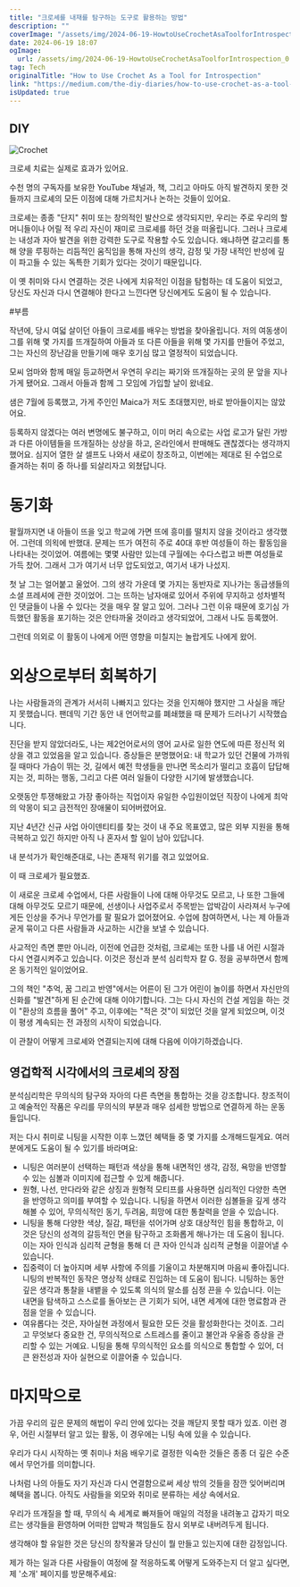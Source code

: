 ```yaml
---
title: "크로셰를 내재를 탐구하는 도구로 활용하는 방법"
description: ""
coverImage: "/assets/img/2024-06-19-HowtoUseCrochetAsaToolforIntrospection_0.png"
date: 2024-06-19 18:07
ogImage:
  url: /assets/img/2024-06-19-HowtoUseCrochetAsaToolforIntrospection_0.png
tag: Tech
originalTitle: "How to Use Crochet As a Tool for Introspection"
link: "https://medium.com/the-diy-diaries/how-to-use-crochet-as-a-tool-for-introspection-f87526b2e927"
isUpdated: true
---
```


## DIY

![Crochet](/assets/img/2024-06-19-HowtoUseCrochetAsaToolforIntrospection_0.png)

크로셰 치료는 실제로 효과가 있어요.

수천 명의 구독자를 보유한 YouTube 채널과, 책, 그리고 아마도 아직 발견하지 못한 것들까지 크로셰의 모든 이점에 대해 가르치거나 논하는 것들이 있어요.

<div class="content-ad"></div>

크로셰는 종종 "단지" 취미 또는 창의적인 발산으로 생각되지만, 우리는 주로 우리의 할머니들이나 어릴 적 우리 자신이 재미로 크로셰를 하던 것을 떠올립니다. 그러나 크로셰는 내성과 자아 발견을 위한 강력한 도구로 작용할 수도 있습니다. 왜냐하면 갈고리를 통해 양을 루핑하는 리듬적인 움직임을 통해 자신의 생각, 감정 및 가장 내적인 반성에 깊이 파고들 수 있는 독특한 기회가 있다는 것이기 때문입니다.

이 옛 취미와 다시 연결하는 것은 나에게 치유적인 이점을 탐험하는 데 도움이 되었고, 당신도 자신과 다시 연결해야 한다고 느낀다면 당신에게도 도움이 될 수 있습니다.

#부름

작년에, 당시 여덟 살이던 아들이 크로셰를 배우는 방법을 찾아올립니다. 저의 여동생이 그를 위해 몇 가지를 뜨개질하여 아들과 또 다른 아들을 위해 몇 가지를 만들어 주었고, 그는 자신의 장난감을 만들기에 매우 호기심 많고 열정적이 되었습니다.

<div class="content-ad"></div>

모씨 엄마와 함께 매일 등교하면서 우연히 우리는 짜기와 뜨개질하는 곳의 문 앞을 지나가게 됐어요. 그래서 아들과 함께 그 모임에 가입할 날이 왔네요.

샘은 7월에 등록했고, 가게 주인인 Maica가 저도 초대했지만, 바로 받아들이지는 않았어요.

등록하지 않겠다는 여러 변명에도 불구하고, 이미 머리 속으로는 사업 로고가 달린 가방과 다른 아이템들을 뜨개질하는 상상을 하고, 온라인에서 판매해도 괜찮겠다는 생각까지 했어요. 심지어 열한 살 셀프도 나와서 새로이 창조하고, 이번에는 제대로 된 수업으로 즐겨하는 취미 중 하나를 되살리자고 외쳤답니다.

# 동기화

<div class="content-ad"></div>

팔월까지면 내 아들이 뜨을 잊고 학교에 가면 뜨에 흥미를 떨치지 않을 것이라고 생각했어. 그런데 의왹에 반했대. 문제는 뜨가 여전히 주로 40대 후반 여성들이 하는 활동임을 나타내는 것이었어. 여름에는 몇몇 사람만 있는데 구월에는 수다스럽고 바쁜 여성들로 가득 찼어. 그래서 그가 여기서 너무 압도되었고, 여기서 내가 나섰지.

첫 날 그는 얼어붙고 울었어. 그의 생각 가운데 몇 가지는 동반자로 지나가는 동급생들의 소셜 프레셔에 관한 것이었어. 그는 뜨하는 남자애로 있어서 주위에 무지하고 성차별적인 댓글들이 나올 수 있다는 것을 매우 잘 알고 있어. 그러나 그런 이유 때문에 호기심 가득했던 활동을 포기하는 것은 안타까울 것이라고 생각되었어, 그래서 나도 등록했어.

그런데 의외로 이 활동이 나에게 어떤 영향을 미칠지는 놀랍게도 나에게 왔어.

# 외상으로부터 회복하기

<div class="content-ad"></div>

나는 사람들과의 관계가 서서히 나빠지고 있다는 것을 인지해야 했지만 그 사실을 깨닫지 못했습니다. 팬데믹 기간 동안 내 언어학교를 폐쇄했을 때 문제가 드러나기 시작했습니다.

진단을 받지 않았더라도, 나는 제2언어로서의 영어 교사로 일한 연도에 따른 정신적 외상을 겪고 있었음을 알고 있습니다. 증상들은 분명했어요: 내 학교가 있던 건물에 가까워질 때마다 가슴이 뛰는 것, 길에서 예전 학생들을 만나면 목소리가 떨리고 호흡이 답답해지는 것, 피하는 행동, 그리고 다른 여러 일들이 다양한 시기에 발생했습니다.

오랫동안 투쟁해왔고 가장 좋아하는 직업이자 유일한 수입원이었던 직장이 나에게 최악의 악몽이 되고 금전적인 장애물이 되어버렸어요.

지난 4년간 신규 사업 아이덴티티를 찾는 것이 내 주요 목표였고, 많은 외부 지원을 통해 극복하고 있긴 하지만 아직 나 혼자서 할 일이 남아 있답니다.

<div class="content-ad"></div>

내 분석가가 확인해준대로, 나는 존재적 위기를 겪고 있었어요.

이 때 크로셰가 필요했죠.

이 새로운 크로셰 수업에서, 다른 사람들이 나에 대해 아무것도 모르고, 나 또한 그들에 대해 아무것도 모르기 때문에, 선생이나 사업주로서 주목받는 압박감이 사라져서 누구에게든 인상을 주거나 무언가를 팔 필요가 없어졌어요. 수업에 참여하면서, 나는 제 아들과 굳게 묶이고 다른 사람들과 사교하는 시간을 보낼 수 있습니다.

사교적인 측면 뿐만 아니라, 이전에 언급한 것처럼, 크로셰는 또한 나를 내 어린 시절과 다시 연결시켜주고 있습니다. 이것은 정신과 분석 심리학자 칼 G. 정을 공부하면서 함께 온 동기적인 일이었어요.

<div class="content-ad"></div>

그의 책인 "추억, 꿈 그리고 반영"에서는 어른이 된 그가 어린이 놀이를 하면서 자신만의 신화를 "발견"하게 된 순간에 대해 이야기합니다. 그는 다시 자신의 건설 게임을 하는 것이 "환상의 흐름을 풀어" 주고, 이후에는 "적은 것"이 되었던 것을 알게 되었으며, 이것이 평생 계속되는 전 과정의 시작이 되었습니다.

이 관찰이 어떻게 크로셰와 연결되는지에 대해 다음에 이야기하겠습니다.

## 영겁학적 시각에서의 크로셰의 장점

분석심리학은 무의식의 탐구와 자아의 다른 측면을 통합하는 것을 강조합니다. 창조적이고 예술적인 작품은 우리를 무의식의 부분과 매우 섬세한 방법으로 연결하게 하는 운동들입니다.

<div class="content-ad"></div>

저는 다시 취미로 니팅을 시작한 이후 느꼈던 혜택들 중 몇 가지를 소개해드릴게요. 여러분에게도 도움이 될 수 있기를 바라며요:

- 니팅은 여러분이 선택하는 패턴과 색상을 통해 내면적인 생각, 감정, 욕망을 반영할 수 있는 심볼과 이미지에 접근할 수 있게 해줍니다.
- 원형, 나선, 만다라와 같은 상징과 원형적 모티프를 사용하면 심리적인 다양한 측면을 반영하고 의미를 부여할 수 있습니다. 니팅을 하면서 이러한 심볼들을 깊게 생각해볼 수 있어, 무의식적인 동기, 두려움, 희망에 대한 통찰력을 얻을 수 있습니다.
- 니팅을 통해 다양한 색상, 질감, 패턴을 섞어가며 상호 대상적인 힘을 통합하고, 이것은 당신의 성격의 갈등적인 면을 탐구하고 조화롭게 해나가는 데 도움이 됩니다. 이는 자아 인식과 심리적 균형을 통해 더 큰 자아 인식과 심리적 균형을 이끌어낼 수 있습니다.
- 집중력이 더 높아지며 세부 사항에 주의를 기울이고 차분해지며 마음씨 좋아집니다. 니팅의 반복적인 동작은 명상적 상태로 진입하는 데 도움이 됩니다. 니팅하는 동안 깊은 생각과 통찰을 내뱉을 수 있도록 의식의 말소를 심정 끈을 수 있습니다. 이는 내면을 탐색하고 스스로를 돌아보는 큰 기회가 되어, 내면 세계에 대한 명료함과 관점을 얻을 수 있습니다.
- 여유롭다는 것은, 자아실현 과정에서 필요한 모든 것을 활성화한다는 것이죠. 그리고 무엇보다 중요한 건, 무의식적으로 스트레스를 줄이고 불안과 우울증 증상을 관리할 수 있는 거예요. 니팅을 통해 무의식적인 요소를 의식으로 통합할 수 있어, 더 큰 완전성과 자아 실현으로 이끌어줄 수 있습니다.

# 마지막으로

가끔 우리의 깊은 문제의 해법이 우리 안에 있다는 것을 깨닫지 못할 때가 있죠. 이런 경우, 어린 시절부터 알고 있는 활동, 이 경우에는 니팅 속에 있을 수 있습니다.

<div class="content-ad"></div>

우리가 다시 시작하는 옛 취미나 처음 배우기로 결정한 익숙한 것들은 종종 더 깊은 수준에서 무언가를 의미합니다.

나처럼 나의 아들도 자기 자신과 다시 연결함으로써 세상 밖의 것들을 잠깐 잊어버리며 혜택을 봅니다. 아직도 사람들을 외모와 취미로 분류하는 세상 속에서요.

우리가 뜨개질을 할 때, 무의식 속 세계로 빠져들어 매일의 걱정을 내려놓고 갑자기 떠오르는 생각들을 환영하며 어떠한 압박과 책임들도 잠시 외부로 내버려두게 됩니다.

생각해야 할 유일한 것은 당신의 창작물과 당신이 뭘 만들고 있는지에 대한 감정입니다.

<div class="content-ad"></div>

제가 하는 일과 다른 사람들이 여정에 잘 적응하도록 어떻게 도와주는지 더 알고 싶다면, 제 '소개' 페이지를 방문해주세요:
